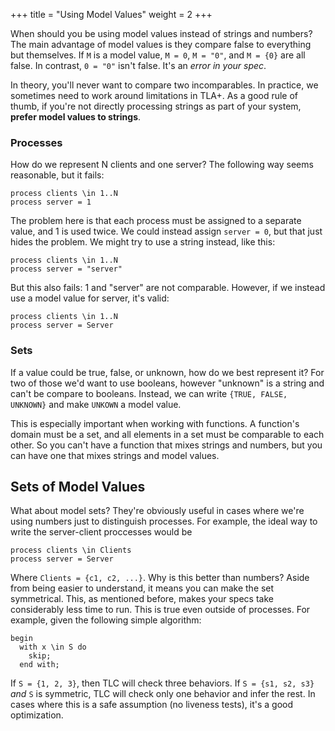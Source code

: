 +++
title = "Using Model Values"
weight = 2
+++

When should you be using model values instead of strings and numbers? The main advantage of model values is they compare false to everything but themselves. If `M` is a model value, `M = 0`, `M = "0"`, and `M = {0}` are all false. In contrast, `0 = "0"` isn't false. It's an _error in your spec_.

In theory, you'll never want to compare two incomparables. In practice, we sometimes need to work around limitations in TLA+. As a good rule of thumb, if you're not directly processing strings as part of your system, **prefer model values to strings**.

### Processes

How do we represent N clients and one server? The following way seems reasonable, but it fails:

```tla
process clients \in 1..N
process server = 1
```

The problem here is that each process must be assigned to a separate value, and 1 is used twice. We could instead assign `server = 0`, but that just hides the problem. We might try to use a string instead, like this:

```tla
process clients \in 1..N
process server = "server"
```

But this also fails: 1 and "server" are not comparable. However, if we instead use a model value for server, it's valid:

```tla
process clients \in 1..N
process server = Server
```

### Sets

If a value could be true, false, or unknown, how do we best represent it? For two of those we'd want to use booleans, however "unknown" is a string and can't be compare to booleans. Instead, we can write `{TRUE, FALSE, UNKNOWN}` and make `UNKOWN` a model value.

This is especially important when working with functions. A function's domain must be a set, and all elements in a set must be comparable to each other. So you can't have a function that mixes strings and numbers, but you can have one that mixes strings and model values.

## Sets of Model Values

What about model sets? They're obviously useful in cases where we're using numbers just to distinguish processes. For example, the ideal way to write the server-client proccesses would be

```tla
process clients \in Clients
process server = Server
```

Where `Clients = {c1, c2, ...}`. Why is this better than numbers? Aside from being easier to understand, it means you can make the set symmetrical. This, as mentioned before, makes your specs take considerably less time to run. This is true even outside of processes. For example, given the following simple algorithm:

```tla
begin
  with x \in S do
    skip;
  end with;
```

If `S = {1, 2, 3}`, then TLC will check three behaviors. If `S = {s1, s2, s3}` _and_ `S` is symmetric, TLC will check only one behavior and infer the rest. In cases where this is a safe assumption (no liveness tests), it's a good optimization.